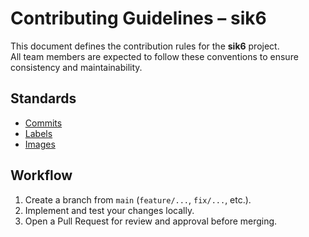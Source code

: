 # Contributing Guidelines – sik6

This document defines the contribution rules for the **sik6** project.  
All team members are expected to follow these conventions to ensure consistency and maintainability.

## Standards
- [Commits](./docs/conventions/commits.md)  
- [Labels](./docs/conventions/labels.md)  
- [Images](./docs/conventions/images.md)  

## Workflow
1. Create a branch from `main` (`feature/...`, `fix/...`, etc.).  
2. Implement and test your changes locally.  
3. Open a Pull Request for review and approval before merging.  